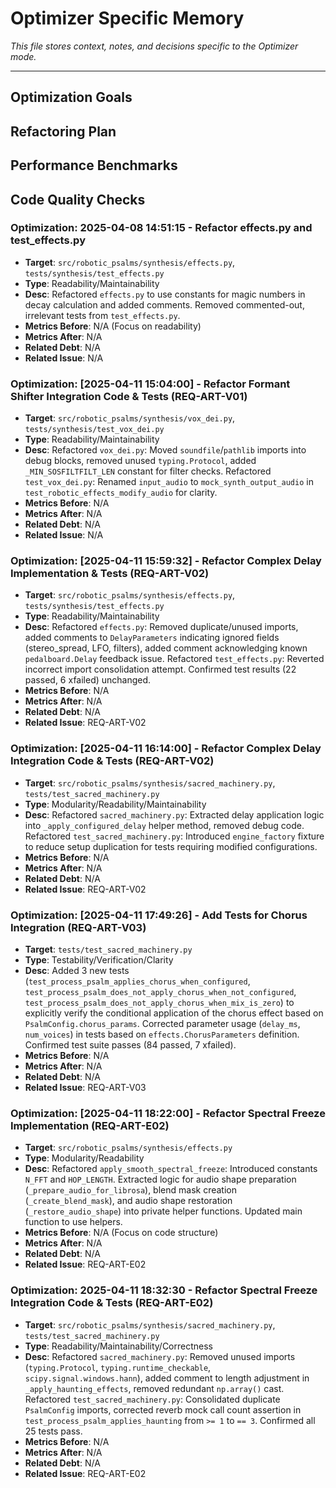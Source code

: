 # Optimizer Specific Memory

*This file stores context, notes, and decisions specific to the Optimizer mode.*

---

## Optimization Goals
<!-- Describe the target areas for improvement (performance, modularity, etc.) -->

## Refactoring Plan
<!-- Outline the proposed refactoring steps -->

## Performance Benchmarks
<!-- Record baseline and post-optimization metrics -->

## Code Quality Checks
<!-- Log results from linters, static analysis -->

### Optimization: 2025-04-08 14:51:15 - Refactor effects.py and test_effects.py
- **Target**: `src/robotic_psalms/synthesis/effects.py`, `tests/synthesis/test_effects.py`
- **Type**: Readability/Maintainability
- **Desc**: Refactored `effects.py` to use constants for magic numbers in decay calculation and added comments. Removed commented-out, irrelevant tests from `test_effects.py`.
- **Metrics Before**: N/A (Focus on readability)
- **Metrics After**: N/A
- **Related Debt**: N/A
- **Related Issue**: N/A

### Optimization: [2025-04-11 15:04:00] - Refactor Formant Shifter Integration Code & Tests (REQ-ART-V01)
- **Target**: `src/robotic_psalms/synthesis/vox_dei.py`, `tests/synthesis/test_vox_dei.py`
- **Type**: Readability/Maintainability
- **Desc**: Refactored `vox_dei.py`: Moved `soundfile`/`pathlib` imports into debug blocks, removed unused `typing.Protocol`, added `_MIN_SOSFILTFILT_LEN` constant for filter checks. Refactored `test_vox_dei.py`: Renamed `input_audio` to `mock_synth_output_audio` in `test_robotic_effects_modify_audio` for clarity.
- **Metrics Before**: N/A
- **Metrics After**: N/A
- **Related Debt**: N/A
- **Related Issue**: N/A

### Optimization: [2025-04-11 15:59:32] - Refactor Complex Delay Implementation & Tests (REQ-ART-V02)
- **Target**: `src/robotic_psalms/synthesis/effects.py`, `tests/synthesis/test_effects.py`
- **Type**: Readability/Maintainability
- **Desc**: Refactored `effects.py`: Removed duplicate/unused imports, added comments to `DelayParameters` indicating ignored fields (stereo_spread, LFO, filters), added comment acknowledging known `pedalboard.Delay` feedback issue. Refactored `test_effects.py`: Reverted incorrect import consolidation attempt. Confirmed test results (22 passed, 6 xfailed) unchanged.
- **Metrics Before**: N/A
- **Metrics After**: N/A
- **Related Debt**: N/A
- **Related Issue**: REQ-ART-V02

### Optimization: [2025-04-11 16:14:00] - Refactor Complex Delay Integration Code & Tests (REQ-ART-V02)
- **Target**: `src/robotic_psalms/synthesis/sacred_machinery.py`, `tests/test_sacred_machinery.py`
- **Type**: Modularity/Readability/Maintainability
- **Desc**: Refactored `sacred_machinery.py`: Extracted delay application logic into `_apply_configured_delay` helper method, removed debug code. Refactored `test_sacred_machinery.py`: Introduced `engine_factory` fixture to reduce setup duplication for tests requiring modified configurations.
- **Metrics Before**: N/A
- **Metrics After**: N/A
- **Related Debt**: N/A
- **Related Issue**: REQ-ART-V02


### Optimization: [2025-04-11 17:49:26] - Add Tests for Chorus Integration (REQ-ART-V03)
- **Target**: `tests/test_sacred_machinery.py`
- **Type**: Testability/Verification/Clarity
- **Desc**: Added 3 new tests (`test_process_psalm_applies_chorus_when_configured`, `test_process_psalm_does_not_apply_chorus_when_not_configured`, `test_process_psalm_does_not_apply_chorus_when_mix_is_zero`) to explicitly verify the conditional application of the chorus effect based on `PsalmConfig.chorus_params`. Corrected parameter usage (`delay_ms`, `num_voices`) in tests based on `effects.ChorusParameters` definition. Confirmed test suite passes (84 passed, 7 xfailed).
- **Metrics Before**: N/A
- **Metrics After**: N/A
- **Related Debt**: N/A
- **Related Issue**: REQ-ART-V03


### Optimization: [2025-04-11 18:22:00] - Refactor Spectral Freeze Implementation (REQ-ART-E02)
- **Target**: `src/robotic_psalms/synthesis/effects.py`
- **Type**: Modularity/Readability
- **Desc**: Refactored `apply_smooth_spectral_freeze`: Introduced constants `N_FFT` and `HOP_LENGTH`. Extracted logic for audio shape preparation (`_prepare_audio_for_librosa`), blend mask creation (`_create_blend_mask`), and audio shape restoration (`_restore_audio_shape`) into private helper functions. Updated main function to use helpers.
- **Metrics Before**: N/A (Focus on code structure)
- **Metrics After**: N/A
- **Related Debt**: N/A
- **Related Issue**: REQ-ART-E02

### Optimization: 2025-04-11 18:32:30 - Refactor Spectral Freeze Integration Code & Tests (REQ-ART-E02)
- **Target**: `src/robotic_psalms/synthesis/sacred_machinery.py`, `tests/test_sacred_machinery.py`
- **Type**: Readability/Maintainability/Correctness
- **Desc**: Refactored `sacred_machinery.py`: Removed unused imports (`typing.Protocol`, `typing.runtime_checkable`, `scipy.signal.windows.hann`), added comment to length adjustment in `_apply_haunting_effects`, removed redundant `np.array()` cast. Refactored `test_sacred_machinery.py`: Consolidated duplicate `PsalmConfig` imports, corrected reverb mock call count assertion in `test_process_psalm_applies_haunting` from `>= 1` to `== 3`. Confirmed all 25 tests pass.
- **Metrics Before**: N/A
- **Metrics After**: N/A
- **Related Debt**: N/A
- **Related Issue**: REQ-ART-E02

